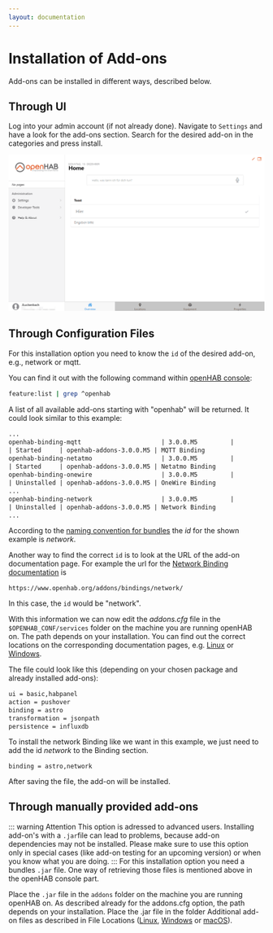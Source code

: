 ```yaml
---
layout: documentation
---
```


# Installation of Add-ons

Add-ons can be installed in different ways, described below.

## Through UI

Log into your admin account (if not already done).
Navigate to `Settings` and have a look for the add-ons section.
Search for the desired add-on in the categories and press install.

![installing Add-ons through Paper UI](./images/InstallAddonsThroughUi.gif)

## Through Configuration Files

For this installation option you need to know the `id` of the desired add-on, e.g., network or mqtt.

You can find it out with the following command within [openHAB console](/docs/administration/console.html):

```sh
feature:list | grep ^openhab
```

A list of all available add-ons starting with "openhab" will be returned.
It could look similar to this example:

```text
...
openhab-binding-mqtt                      | 3.0.0.M5         |          | Started     | openhab-addons-3.0.0.M5 | MQTT Binding
openhab-binding-netatmo                   | 3.0.0.M5         |          | Started     | openhab-addons-3.0.0.M5 | Netatmo Binding
openhab-binding-onewire                   | 3.0.0.M5         |          | Uninstalled | openhab-addons-3.0.0.M5 | OneWire Binding
...
openhab-binding-network                   | 3.0.0.M5         |          | Uninstalled | openhab-addons-3.0.0.M5 | Network Binding
...
```

According to the [naming convention for bundles](/docs/administration/bundles.html#naming-convention-for-bundles) the *id* for the shown example is *network*.

Another way to find the correct `id` is to look at the URL of the add-on documentation page.
For example the url for the [Network Binding documentation](/addons/bindings/network/) is

```text
https://www.openhab.org/addons/bindings/network/
```

In this case, the `id` would be "network".

With this information we can now edit the *addons.cfg* file in the `$OPENHAB_CONF/services` folder on the machine you are running openHAB on.
The path depends on your installation.
You can find out the correct locations on the corresponding documentation pages, e.g. [Linux](/docs/installation/linux.html#file-locations) or [Windows](/docs/installation/windows.html#file-locations).

The file could look like this (depending on your chosen package and already installed add-ons):

```text
ui = basic,habpanel
action = pushover
binding = astro
transformation = jsonpath
persistence = influxdb
```

To install the network Binding like we want in this example, we just need to add the id *network* to the Binding section.

```text
binding = astro,network
```

After saving the file, the add-on will be installed.

## Through manually provided add-ons

::: warning Attention
This option is adressed to advanced users.
Installing add-on's with a `.jar`file can lead to problems, because add-on dependencies may not be installed.
Please make sure to use this option only in special cases (like add-on testing for an upcoming version) or when you know what you are doing.
:::
For this installation option you need a bundles `.jar` file.
One way of retrieving those files is mentioned above in the openHAB console part.

Place the `.jar` file in the `addons` folder on the machine you are running openHAB on.
As described already for the addons.cfg option, the path depends on your installation.
Place the .jar file in the folder Additional add-on files as described in File Locations ([Linux](/docs/installation/linux.html#file-locations), [Windows](/docs/installation/windows.html#file-locations) or [macOS](/docs/installation/macos.html#file-locations)).
